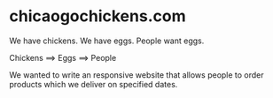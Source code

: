 # chicaogochickens.com

We have chickens. We have eggs. People want eggs.

Chickens ==> Eggs ==> People 

We wanted to write an responsive website that allows people to order products which we deliver on specified dates.